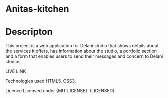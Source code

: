 # Anitas-kitchen


# Descripton
This project is a web application for Delani studio that shows details about the services it offers, has information about the studio, a portfolio section and a form that enables users to send their messages and concern to Delani studios.

LIVE LINK


Technologies used
HTML5. CSS3.




Licence
Licensed under {MIT LICENSE}. (LICENSED)